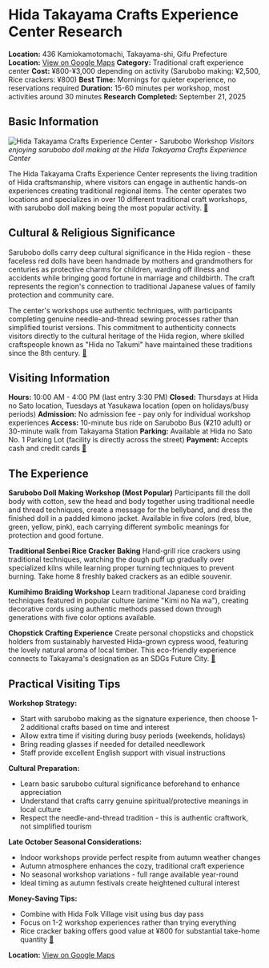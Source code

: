 # Hida Takayama Crafts Experience Center Research

**Location:** 436 Kamiokamotomachi, Takayama-shi, Gifu Prefecture
**Location:** [View on Google Maps](https://maps.google.com/maps?q=36.1332812,137.2313263)
**Category:** Traditional craft experience center
**Cost:** ¥800-¥3,000 depending on activity (Sarubobo making: ¥2,500, Rice crackers: ¥800)
**Best Time:** Mornings for quieter experience, no reservations required
**Duration:** 15-60 minutes per workshop, most activities around 30 minutes
**Research Completed:** September 21, 2025

## Basic Information

![Hida Takayama Crafts Experience Center - Sarubobo Workshop](https://www.omoidetaiken.jp/ot-cms/wp-content/uploads/2024/07/DSC02719-300x240.jpg)
*Visitors enjoying sarubobo doll making at the Hida Takayama Crafts Experience Center*

The Hida Takayama Crafts Experience Center represents the living tradition of Hida craftsmanship, where visitors can engage in authentic hands-on experiences creating traditional regional items. The center operates two locations and specializes in over 10 different traditional craft workshops, with sarubobo doll making being the most popular activity. [🔗](https://www.omoidetaiken.jp/english/)

## Cultural & Religious Significance

Sarubobo dolls carry deep cultural significance in the Hida region - these faceless red dolls have been handmade by mothers and grandmothers for centuries as protective charms for children, warding off illness and accidents while bringing good fortune in marriage and childbirth. The craft represents the region's connection to traditional Japanese values of family protection and community care.

The center's workshops use authentic techniques, with participants completing genuine needle-and-thread sewing processes rather than simplified tourist versions. This commitment to authenticity connects visitors directly to the cultural heritage of the Hida region, where skilled craftspeople known as "Hida no Takumi" have maintained these traditions since the 8th century. [🔗](https://www.hida.jp/english/recreationandleisure/traditionalandhistory/4000063.html)

## Visiting Information

**Hours:** 10:00 AM - 4:00 PM (last entry 3:30 PM)
**Closed:** Thursdays at Hida no Sato location, Tuesdays at Yasukawa location (open on holidays/busy periods)
**Admission:** No admission fee - pay only for individual workshop experiences
**Access:** 10-minute bus ride on Sarubobo Bus (¥210 adult) or 30-minute walk from Takayama Station
**Parking:** Available at Hida no Sato No. 1 Parking Lot (facility is directly across the street)
**Payment:** Accepts cash and credit cards
[🔗](https://www.gifu-kankou.jp/spot/detail_9156.html)

## The Experience

**Sarubobo Doll Making Workshop (Most Popular)**
Participants fill the doll body with cotton, sew the head and body together using traditional needle and thread techniques, create a message for the bellyband, and dress the finished doll in a padded kimono jacket. Available in five colors (red, blue, green, yellow, pink), each carrying different symbolic meanings for protection and good fortune.

**Traditional Senbei Rice Cracker Baking**
Hand-grill rice crackers using traditional techniques, watching the dough puff up gradually over specialized kilns while learning proper turning techniques to prevent burning. Take home 8 freshly baked crackers as an edible souvenir.

**Kumihimo Braiding Workshop**
Learn traditional Japanese cord braiding techniques featured in popular culture (anime "Kimi no Na wa"), creating decorative cords using authentic methods passed down through generations with five color options available.

**Chopstick Crafting Experience**
Create personal chopsticks and chopstick holders from sustainably harvested Hida-grown cypress wood, featuring the lovely natural aroma of local timber. This eco-friendly experience connects to Takayama's designation as an SDGs Future City. [🔗](https://japantravel.navitime.com/en/area/jp/spot/02301-4100144/)

## Practical Visiting Tips

**Workshop Strategy:**
- Start with sarubobo making as the signature experience, then choose 1-2 additional crafts based on time and interest
- Allow extra time if visiting during busy periods (weekends, holidays)
- Bring reading glasses if needed for detailed needlework
- Staff provide excellent English support with visual instructions

**Cultural Preparation:**
- Learn basic sarubobo cultural significance beforehand to enhance appreciation
- Understand that crafts carry genuine spiritual/protective meanings in local culture
- Respect the needle-and-thread tradition - this is authentic craftwork, not simplified tourism

**Late October Seasonal Considerations:**
- Indoor workshops provide perfect respite from autumn weather changes
- Autumn atmosphere enhances the cozy, traditional craft experience
- No seasonal workshop variations - full range available year-round
- Ideal timing as autumn festivals create heightened cultural interest

**Money-Saving Tips:**
- Combine with Hida Folk Village visit using bus day pass
- Focus on 1-2 workshop experiences rather than trying everything
- Rice cracker baking offers good value at ¥800 for substantial take-home quantity [🔗](https://www.hidatakayama.or.jp/spot/detail_1112.html)

**Location:** [View on Google Maps](https://maps.google.com/?q=436+Kamiokamotomachi,+Takayama-shi,+Gifu+Prefecture)
